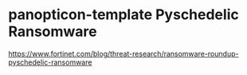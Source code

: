 # panopticon-template Pyschedelic Ransomware

https://www.fortinet.com/blog/threat-research/ransomware-roundup-pyschedelic-ransomware
